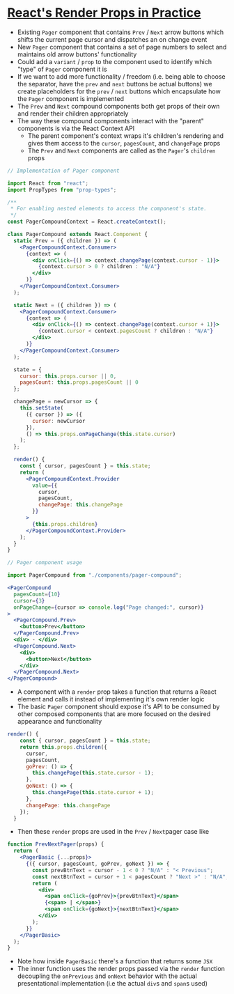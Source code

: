 # [React's Render Props in Practice](https://medium.com/myheritage-engineering/reacts-render-props-in-practice-b3775fcbf3c3)

* Existing `Pager` component that contains `Prev` / `Next` arrow buttons which shifts the current page cursor and dispatches an on change event
* New `Pager` component that contains a set of page numbers to select and maintains old arrow buttons' functionality
* Could add a `variant` / `prop` to the component used to identify which "type" of `Pager` component it is
* If we want to add more functionality / freedom (i.e. being able to choose the separator, have the `prev` and `next` buttons be actual buttons) we create placeholders for the `prev` / `next` buttons which encapsulate how the `Pager` component is implemented
* The `Prev` and `Next` compound components both get props of their own and render their children appropriately
* The way these compound components interact with the "parent" components is via the React Context API
  * The parent component's context wraps it's children's rendering and gives them access to the `cursor`, `pagesCount`, and `changePage` props
  * The `Prev` and `Next` components are called as the `Pager`'s `children` props

```jsx
// Implementation of Pager component

import React from "react";
import PropTypes from "prop-types";

/**
 * For enabling nested elements to access the component's state.
 */
const PagerCompoundContext = React.createContext();

class PagerCompound extends React.Component {
  static Prev = ({ children }) => (
    <PagerCompoundContext.Consumer>
      {context => (
        <div onClick={() => context.changePage(context.cursor - 1)}>
          {context.cursor > 0 ? children : "N/A"}
        </div>
      )}
    </PagerCompoundContext.Consumer>
  );

  static Next = ({ children }) => (
    <PagerCompoundContext.Consumer>
      {context => (
        <div onClick={() => context.changePage(context.cursor + 1)}>
          {context.cursor < context.pagesCount ? children : "N/A"}
        </div>
      )}
    </PagerCompoundContext.Consumer>
  );

  state = {
    cursor: this.props.cursor || 0,
    pagesCount: this.props.pagesCount || 0
  };

  changePage = newCursor => {
    this.setState(
      ({ cursor }) => ({
        cursor: newCursor
      }),
      () => this.props.onPageChange(this.state.cursor)
    );
  };

  render() {
    const { cursor, pagesCount } = this.state;
    return (
      <PagerCompoundContext.Provider
        value={{
          cursor,
          pagesCount,
          changePage: this.changePage
        }}
      >
        {this.props.children}
      </PagerCompoundContext.Provider>
    );
  }
}

// Pager component usage

import PagerCompound from "./components/pager-compound";

<PagerCompound
  pagesCount={10}
  cursor={3}
  onPageChange={cursor => console.log("Page changed:", cursor)}
>
  <PagerCompound.Prev>
    <button>Prev</button>
  </PagerCompound.Prev>
  <div> - </div>
  <PagerCompound.Next>
    <div>
      <button>Next</button>
    </div>
  </PagerCompound.Next>
</PagerCompound>
```

* A component with a `render` prop takes a function that returns a React element and calls it instead of implementing it's own render logic
* The basic `Pager` component should expose it's API to be consumed by other composed components that are more focused on the desired appearance and functionality

```jsx
render() {
    const { cursor, pagesCount } = this.state;
    return this.props.children({
      cursor,
      pagesCount,
      goPrev: () => {
        this.changePage(this.state.cursor - 1);
      },
      goNext: () => {
        this.changePage(this.state.cursor + 1);
      },
      changePage: this.changePage
    });
  }
```

* Then these `render` props are used in the `Prev` / `Next`pager case like

```jsx
function PrevNextPager(props) {
  return (
    <PagerBasic {...props}>
      {({ cursor, pagesCount, goPrev, goNext }) => {
        const prevBtnText = cursor - 1 < 0 ? "N/A" : "< Previous";
        const nextBtnText = cursor + 1 < pagesCount ? "Next >" : "N/A";
        return (
          <div>
            <span onClick={goPrev}>{prevBtnText}</span>
            {<span> | </span>}
            <span onClick={goNext}>{nextBtnText}</span>
          </div>
        );
      }}
    </PagerBasic>
  );
}
```

* Note how inside `PagerBasic` there's a function that returns some `JSX`
* The inner function uses the render props passed via the `render` function decoupling the `onPrevious` and `onNext` behavior with the actual presentational implementation (i.e the actual `div`s and `span`s used)
